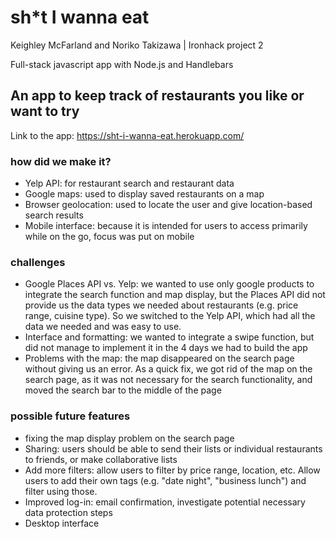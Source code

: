 # sh*t I wanna eat
Keighley McFarland and Noriko Takizawa | Ironhack project 2

Full-stack javascript app with Node.js and Handlebars

## An app to keep track of restaurants you like or want to try

Link to the app: https://sht-i-wanna-eat.herokuapp.com/

### how did we make it?
- Yelp API: for restaurant search and restaurant data
- Google maps: used to display saved restaurants on a map
- Browser geolocation: used to locate the user and give location-based search results
- Mobile interface: because it is intended for users to access primarily while on the go, focus was put on mobile

### challenges
- Google Places API vs. Yelp: we wanted to use only google products to integrate the search function and map display, but the Places API did not provide us the data types we needed about restaurants (e.g. price range, cuisine type). So we switched to the Yelp API, which had all the data we needed and was easy to use.
- Interface and formatting: we wanted to integrate a swipe function, but did not manage to implement it in the 4 days we had to build the app
- Problems with the map: the map disappeared on the search page without giving us an error. As a quick fix, we got rid of the map on the search page, as it was not necessary for the search functionality, and moved the search bar to the middle of the page

### possible future features
- fixing the map display problem on the search page
- Sharing: users should be able to send their lists or individual restaurants to friends, or make collaborative lists
- Add more filters: allow users to filter by price range, location, etc. Allow users to add their own tags (e.g. "date night", "business lunch") and filter using those.
- Improved log-in: email confirmation, investigate potential necessary data protection steps
- Desktop interface


